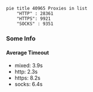 
```mermaid
pie title 40965 Proxies in list
    "HTTP" : 28361
    "HTTPS": 9921
    "SOCKS" : 9351
```

### Some Info
#### Average Timeout

- mixed: 3.9s
- http: 2.3s
- https: 8.2s
- socks: 6.4s